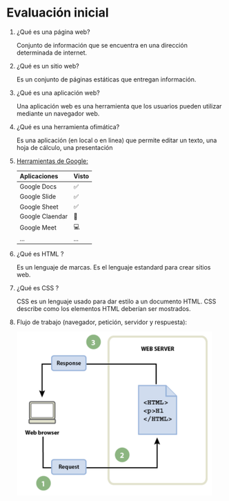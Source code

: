 # Evaluación inicial
1. ¿Qué es una página web?

   Conjunto de información que se encuentra en una dirección determinada de internet.

2. ¿Qué es un sitio web?

   Es un conjunto de páginas estáticas que entregan información.

3. ¿Qué es una aplicación web?

   Una aplicación web es una herramienta que los usuarios pueden utilizar mediante un     navegador web.

4. ¿Qué es una herramienta ofimática?

   Es una aplicación (en local o en linea) que permite editar un texto, una hoja de cálculo,    una presentación

5. [Herramientas de Google:](https://www.google.com/intl/es-419/chrome/browser-tools/)

   |Aplicaciones|Visto|
   |-----|-----|
   |Google Docs|:white_check_mark:|
   |Google Slide|:white_check_mark:|
   |Google Sheet|:white_check_mark:|
   |Google Claendar|:calendar:|
   |Google Meet|:computer:|
   |  ... | ...  |

6. ¿Qué es HTML ?

   Es un lenguaje de marcas. Es el lenguaje estandard para crear sitios web.

7. ¿Qué es CSS ?

   CSS es un lenguaje usado para dar estilo a un documento HTML. CSS describe como los
elementos HTML deberían ser mostrados.

8. Flujo de trabajo (navegador, petición, servidor y respuesta):
   
   ![Foto](8.png)
